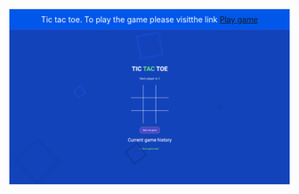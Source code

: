 <div style="    background: #0057ea;
    color: #fff;
    text-align: center;
    padding: 10px 0;">Tic tac toe.
To play the game please visitthe link <a href="https://ti-tac-toe-noutghts-and-crosses.netlify.app/" target="_blank">Play game</a></div>
<img src="./preview.png" />
